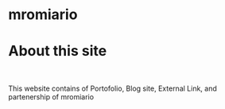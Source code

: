 # mromiario
<h1> About this site</h1>
<br>
<p>This website contains of Portofolio, Blog site, External Link, and partenership of mromiario</p>
